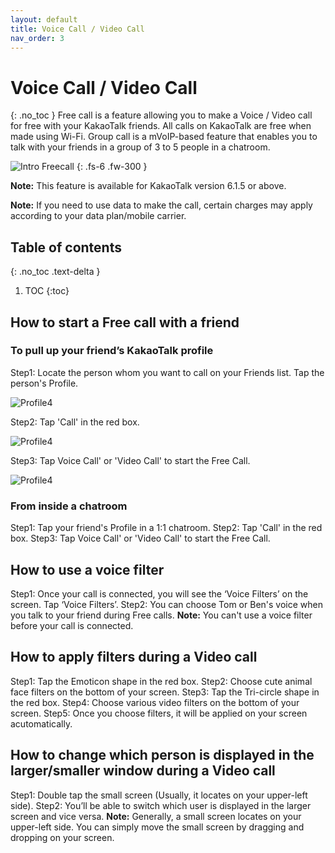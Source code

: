 ```yaml
---
layout: default
title: Voice Call / Video Call
nav_order: 3
---
```


# Voice Call / Video Call
{: .no_toc }
Free call is a feature allowing you to make a Voice / Video call for free with your KakaoTalk friends.
All calls on KakaoTalk are free when made using Wi-Fi. Group call is a mVoIP-based feature that enables you to talk with your friends in a group of 3 to 5 people in a chatroom.

![Intro Freecall](https://github.com/jstyle5/KakaoTalk-English-Version-Guide/blob/gh-pages/assets/images/intro-freecall.png?raw=true "VOICE CALL / VIDEO CALL")
{: .fs-6 .fw-300 }

**Note:** This feature is available for KakaoTalk version 6.1.5 or above.

**Note:** If you need to use data to make the call, certain charges may apply according to your data plan/mobile carrier.

## Table of contents
{: .no_toc .text-delta }

1. TOC
{:toc}

## How to start a Free call with a friend
### To pull up your friend’s KakaoTalk profile

Step1: Locate the person whom you want to call on your Friends list. Tap the person's Profile.

![Profile4](https://github.com/jstyle5/KakaoTalk-English-Version-Guide/blob/gh-pages/assets/images/profile/profile-4.png?raw=true "PROFILE4")



Step2: Tap 'Call' in the red box.

![Profile4](https://github.com/jstyle5/KakaoTalk-English-Version-Guide/blob/gh-pages/assets/images/profile/profile-4.png?raw=true "PROFILE4")



Step3: Tap Voice Call' or 'Video Call' to start the Free Call.

![Profile4](https://github.com/jstyle5/KakaoTalk-English-Version-Guide/blob/gh-pages/assets/images/profile/profile-4.png?raw=true "PROFILE4")




### From inside a chatroom
Step1: Tap your friend's Profile in a 1:1 chatroom.
Step2: Tap 'Call' in the red box.
Step3: Tap Voice Call' or 'Video Call' to start the Free Call.

## How to use a voice filter
Step1: Once your call is connected, you will see the ‘Voice Filters’ on the screen. Tap ‘Voice Filters’.
Step2: You can choose Tom or Ben's voice when you talk to your friend during Free calls.
**Note:** You can't use a voice filter before your call is connected.

## How to apply filters during a Video call
Step1: Tap the Emoticon shape in the red box.
Step2: Choose cute animal face filters on the bottom of your screen.
Step3: Tap the Tri-circle shape in the red box.
Step4: Choose various video filters on the bottom of your screen.
Step5: Once you choose filters, it will be applied on your screen acutomatically.

## How to change which person is displayed in the larger/smaller window during a Video call
Step1: Double tap the small screen (Usually, it locates on your upper-left side).
Step2: You’ll be able to switch which user is displayed in the larger screen and vice versa.
**Note:** Generally, a small screen locates on your upper-left side. You can simply move the small screen by dragging and dropping on your screen.
